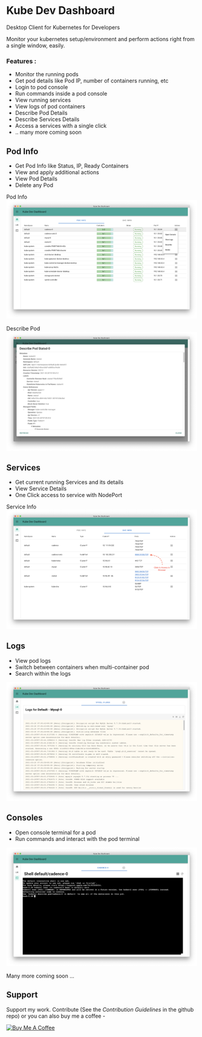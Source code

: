 # Kube Dev Dashboard
Desktop Client for Kubernetes for Developers

Monitor your kubernetes setup/environment and perform actions right from a single window, easily.

### Features :
- Monitor the running pods
- Get pod details like Pod IP, number of containers running, etc
- Login to pod console
- Run commands inside a pod console
- View running services
- View logs of pod containers
- Describe Pod Details
- Describe Services Details
- Access a services with a single click
- .. many more coming soon

## Pod Info
- Get Pod Info like Status, IP, Ready Containers
- View and apply additional actions 
- View Pod Details
- Delete any Pod

Pod Info
![Preview 1](images/Preview_1.png)

Describe Pod
![Preview 5](images/Preview_5.png)

##  Services 
- Get current running Services and its details
- View Service Details
- One Click access to service with NodePort

Service Info
![Preview 2](images/Preview_2.png)

## Logs
- View pod logs
- Switch between containers when multi-container pod
- Search within the logs

![Preview 3](images/Preview_3.png)

## Consoles
- Open console terminal for a pod
- Run commands and interact with the pod terminal

![Preview 4](images/Preview_4.png)

Many more coming soon ...

## Support

Support my work. Contribute (See the *Contribution Guidelines* in the github repo) or you can also buy me a coffee -

<a href="https://www.buymeacoffee.com/prsh9" target="_blank"><img src="https://cdn.buymeacoffee.com/buttons/default-blue.png" alt="Buy Me A Coffee" height="41" width="174"></a>